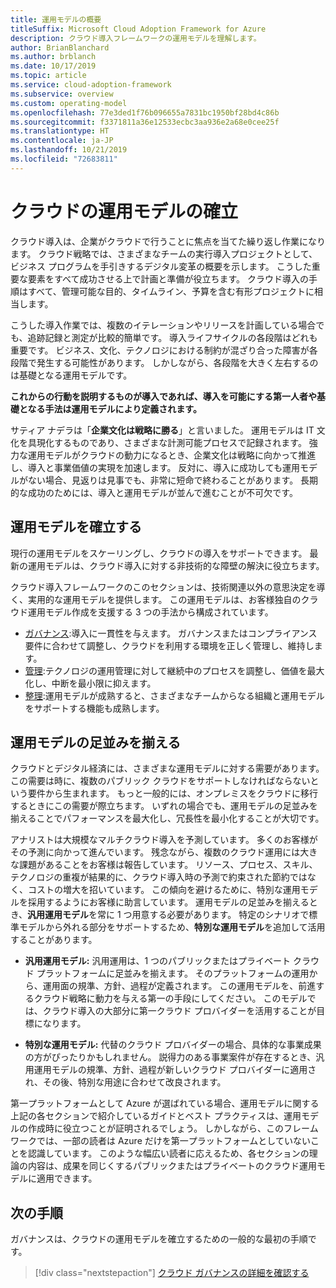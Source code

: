 ```yaml
---
title: 運用モデルの概要
titleSuffix: Microsoft Cloud Adoption Framework for Azure
description: クラウド導入フレームワークの運用モデルを理解します。
author: BrianBlanchard
ms.author: brblanch
ms.date: 10/17/2019
ms.topic: article
ms.service: cloud-adoption-framework
ms.subservice: overview
ms.custom: operating-model
ms.openlocfilehash: 77e3ded1f76b096655a7831bc1950bf28bd4c86b
ms.sourcegitcommit: f3371811a36e12533ecbc3aa936e2a68e0cee25f
ms.translationtype: HT
ms.contentlocale: ja-JP
ms.lasthandoff: 10/21/2019
ms.locfileid: "72683811"
---
```

# <a name="establish-an-operating-model-for-the-cloud"></a>クラウドの運用モデルの確立

クラウド導入は、企業がクラウドで行うことに焦点を当てた繰り返し作業になります。 クラウド戦略では、さまざまなチームの実行導入プロジェクトとして、ビジネス プログラムを手引きするデジタル変革の概要を示します。 こうした重要な要素をすべて成功させる上で計画と準備が役立ちます。 クラウド導入の手順はすべて、管理可能な目的、タイムライン、予算を含む有形プロジェクトに相当します。

こうした導入作業では、複数のイテレーションやリリースを計画している場合でも、追跡記録と測定が比較的簡単です。 導入ライフサイクルの各段階はどれも重要です。 ビジネス、文化、テクノロジにおける制約が混ざり合った障害が各段階で発生する可能性があります。 しかしながら、各段階を大きく左右するのは基礎となる運用モデルです。

**これからの行動を説明するものが導入であれば、導入を可能にする第一人者や基礎となる手法は運用モデルにより定義されます。**

サティア ナデラは「**企業文化は戦略に勝る**」と言いました。 運用モデルは IT 文化を具現化するものであり、さまざまな計測可能プロセスで記録されます。 強力な運用モデルがクラウドの動力になるとき、企業文化は戦略に向かって推進し、導入と事業価値の実現を加速します。 反対に、導入に成功しても運用モデルがない場合、見返りは見事でも、非常に短命で終わることがあります。 長期的な成功のためには、導入と運用モデルが並んで進むことが不可欠です。

## <a name="establish-your-operating-model"></a>運用モデルを確立する

現行の運用モデルをスケーリングし、クラウドの導入をサポートできます。 最新の運用モデルは、クラウド導入に対する非技術的な障壁の解決に役立ちます。

クラウド導入フレームワークのこのセクションは、技術関連以外の意思決定を導く、実用的な運用モデルを提供します。 この運用モデルは、お客様独自のクラウド運用モデル作成を支援する 3 つの手法から構成されています。

- [ガバナンス](../govern/index.md):導入に一貫性を与えます。 ガバナンスまたはコンプライアンス要件に合わせて調整し、クラウドを利用する環境を正しく管理し、維持します。
- [管理](../manage/index.md):テクノロジの運用管理に対して継続中のプロセスを調整し、価値を最大化し、中断を最小限に抑えます。
- [整理](../organize/index.md):運用モデルが成熟すると、さまざまなチームからなる組織と運用モデルをサポートする機能も成熟します。

## <a name="aligning-operating-models"></a>運用モデルの足並みを揃える

クラウドとデジタル経済には、さまざまな運用モデルに対する需要があります。 この需要は時に、複数のパブリック クラウドをサポートしなければならないという要件から生まれます。 もっと一般的には、オンプレミスをクラウドに移行するときにこの需要が際立ちます。 いずれの場合でも、運用モデルの足並みを揃えることでパフォーマンスを最大化し、冗長性を最小化することが大切です。

アナリストは大規模なマルチクラウド導入を予測しています。 多くのお客様がその予測に向かって進んでいます。 残念ながら、複数のクラウド運用には大きな課題があることをお客様は報告しています。 リソース、プロセス、スキル、テクノロジの重複が結果的に、クラウド導入時の予測で約束された節約ではなく、コストの増大を招いています。 この傾向を避けるために、特別な運用モデルを採用するようにお客様に助言しています。 運用モデルの足並みを揃えるとき、**汎用運用モデル**を常に 1 つ用意する必要があります。 特定のシナリオで標準モデルから外れる部分をサポートするため、**特別な運用モデル**を追加して活用することがあります。

- **汎用運用モデル:** 汎用運用は、1 つのパブリックまたはプライベート クラウド プラットフォームに足並みを揃えます。 そのプラットフォームの運用から、運用面の規準、方針、過程が定義されます。 この運用モデルを、前進するクラウド戦略に動力を与える第一の手段にしてください。 このモデルでは、クラウド導入の大部分に第一クラウド プロバイダーを活用することが目標になります。

- **特別な運用モデル:** 代替のクラウド プロバイダーの場合、具体的な事業成果の方がぴったりかもしれません。 説得力のある事業案件が存在するとき、汎用運用モデルの規準、方針、過程が新しいクラウド プロバイダーに適用され、その後、特別な用途に合わせて改良されます。

第一プラットフォームとして Azure が選ばれている場合、運用モデルに関する上記の各セクションで紹介しているガイドとベスト プラクティスは、運用モデルの作成時に役立つことが証明されるでしょう。 しかしながら、このフレームワークでは、一部の読者は Azure だけを第一プラットフォームとしていないことを認識しています。 このような幅広い読者に応えるため、各セクションの理論の内容は、成果を同じくするパブリックまたはプライベートのクラウド運用モデルに適用できます。

## <a name="next-steps"></a>次の手順

ガバナンスは、クラウドの運用モデルを確立するための一般的な最初の手順です。

> [!div class="nextstepaction"]
> [クラウド ガバナンスの詳細を確認する](../govern/index.md)
